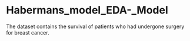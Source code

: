 # Habermans_model_EDA-_Model
The dataset contains the survival of patients who had undergone surgery for breast cancer.
